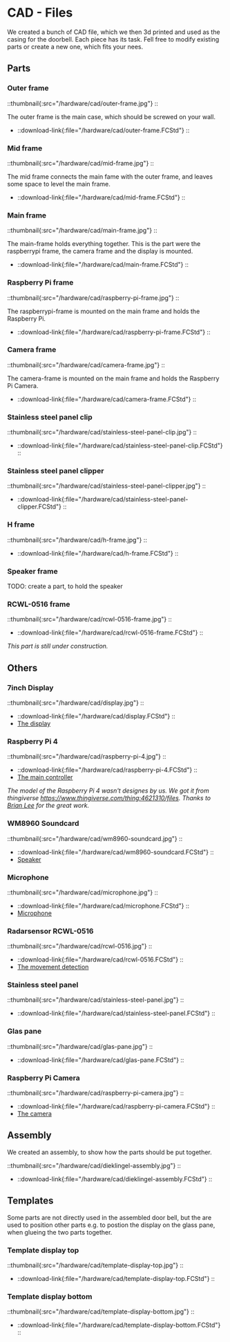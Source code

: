 # CAD - Files

We created a bunch of CAD file, which we then 3d printed and used as the casing for the doorbell. Each piece has its task. Fell free to modify existing parts or create a new one, which fits your nees.

## Parts

### Outer frame

::thumbnail{:src="/hardware/cad/outer-frame.jpg"}
::

The outer frame is the main case, which should be screwed on your wall.

- ::download-link{:file="/hardware/cad/outer-frame.FCStd"}
  ::

### Mid frame

::thumbnail{:src="/hardware/cad/mid-frame.jpg"}
::

The mid frame connects the main fame with the outer frame, and leaves some space to level the main frame.

- ::download-link{:file="/hardware/cad/mid-frame.FCStd"}
  ::

### Main frame

::thumbnail{:src="/hardware/cad/main-frame.jpg"}
::

The main-frame holds everything together. This is the part were the raspberrypi frame, the camera frame and the display is mounted.

- ::download-link{:file="/hardware/cad/main-frame.FCStd"}
  ::

### Raspberry Pi frame

::thumbnail{:src="/hardware/cad/raspberry-pi-frame.jpg"}
::

The raspberrypi-frame is mounted on the main frame and holds the Raspberry Pi.

- ::download-link{:file="/hardware/cad/raspberry-pi-frame.FCStd"}
  ::

### Camera frame

::thumbnail{:src="/hardware/cad/camera-frame.jpg"}
::

The camera-frame is mounted on the main frame and holds the Raspberry Pi Camera.

- ::download-link{:file="/hardware/cad/camera-frame.FCStd"}
  ::

### Stainless steel panel clip

::thumbnail{:src="/hardware/cad/stainless-steel-panel-clip.jpg"}
::

- ::download-link{:file="/hardware/cad/stainless-steel-panel-clip.FCStd"}
  ::

### Stainless steel panel clipper

::thumbnail{:src="/hardware/cad/stainless-steel-panel-clipper.jpg"}
::

- ::download-link{:file="/hardware/cad/stainless-steel-panel-clipper.FCStd"}
  ::

### H frame

::thumbnail{:src="/hardware/cad/h-frame.jpg"}
::

- ::download-link{:file="/hardware/cad/h-frame.FCStd"}
  ::

### Speaker frame

TODO: create a part, to hold the speaker

### RCWL-0516 frame

::thumbnail{:src="/hardware/cad/rcwl-0516-frame.jpg"}
::

- ::download-link{:file="/hardware/cad/rcwl-0516-frame.FCStd"}
  ::

_This part is still under construction._

## Others

### 7inch Display

::thumbnail{:src="/hardware/cad/display.jpg"}
::

- ::download-link{:file="/hardware/cad/display.FCStd"}
  ::
- [The display](/hardware#%EF%B8%8F-the-display)

### Raspberry Pi 4

::thumbnail{:src="/hardware/cad/raspberry-pi-4.jpg"}
::

- ::download-link{:file="/hardware/cad/raspberry-pi-4.FCStd"}
  ::
- [The main controller](/hardware#the-main-controller)

_The model of the Raspberry Pi 4 wasn't designes by us. We got it from thingiverse <https://www.thingiverse.com/thing:4621310/files>. Thanks to [Brian Lee](https://www.thingiverse.com/oculusquest/designs) for the great work._

### WM8960 Soundcard

::thumbnail{:src="/hardware/cad/wm8960-soundcard.jpg"}
::

- ::download-link{:file="/hardware/cad/wm8960-soundcard.FCStd"}
  ::
- [Speaker](/hardware#speaker)

### Microphone

::thumbnail{:src="/hardware/cad/microphone.jpg"}
::

- ::download-link{:file="/hardware/cad/microphone.FCStd"}
  ::
- [Microphone](/hardware#%EF%B8%8F-microphone)

### Radarsensor RCWL-0516

::thumbnail{:src="/hardware/cad/rcwl-0516.jpg"}
::

- ::download-link{:file="/hardware/cad/rcwl-0516.FCStd"}
  ::
- [The movement detection](/hardware#the-movement-detection)

### Stainless steel panel

::thumbnail{:src="/hardware/cad/stainless-steel-panel.jpg"}
::

- ::download-link{:file="/hardware/cad/stainless-steel-panel.FCStd"}
  ::

### Glas pane

::thumbnail{:src="/hardware/cad/glas-pane.jpg"}
::

- ::download-link{:file="/hardware/cad/glas-pane.FCStd"}
  ::

### Raspberry Pi Camera

::thumbnail{:src="/hardware/cad/raspberry-pi-camera.jpg"}
::

- ::download-link{:file="/hardware/cad/raspberry-pi-camera.FCStd"}
  ::
- [The camera](/hardware#the-camera)

## Assembly

We created an assembly, to show how the parts should be put together.

::thumbnail{:src="/hardware/cad/dieklingel-assembly.jpg"}
::

- ::download-link{:file="/hardware/cad/dieklingel-assembly.FCStd"}
  ::

## Templates

Some parts are not directly used in the assembled door bell, but the are used to position other parts e.g. to postion the display on the glass pane, when glueing the two parts together.

### Template display top

::thumbnail{:src="/hardware/cad/template-display-top.jpg"}
::

- ::download-link{:file="/hardware/cad/template-display-top.FCStd"}
  ::

### Template display bottom

::thumbnail{:src="/hardware/cad/template-display-bottom.jpg"}
::

- ::download-link{:file="/hardware/cad/template-display-bottom.FCStd"}
  ::
